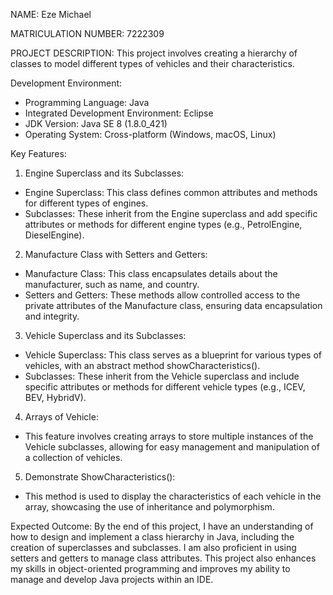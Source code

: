 NAME: Eze Michael

MATRICULATION NUMBER: 7222309

PROJECT DESCRIPTION: This project involves creating a hierarchy of classes to model different types of vehicles and their characteristics. 

Development Environment:
- Programming Language: Java
- Integrated Development Environment: Eclipse
- JDK Version: Java SE 8 (1.8.0_421)
- Operating System: Cross-platform (Windows, macOS, Linux)

Key Features:
1. Engine Superclass and its Subclasses:
- Engine Superclass: This class defines common attributes and methods for different types of engines.
- Subclasses: These inherit from the Engine superclass and add specific attributes or methods for different engine types (e.g., PetrolEngine, DieselEngine).

2. Manufacture Class with Setters and Getters:
- Manufacture Class: This class encapsulates details about the manufacturer, such as name, and country.
- Setters and Getters: These methods allow controlled access to the private attributes of the Manufacture class, ensuring data encapsulation and integrity.

3. Vehicle Superclass and its Subclasses:
- Vehicle Superclass: This class serves as a blueprint for various types of vehicles, with an abstract method showCharacteristics().
- Subclasses: These inherit from the Vehicle superclass and include specific attributes or methods for different vehicle types (e.g., ICEV, BEV, HybridV).

4. Arrays of Vehicle:
- This feature involves creating arrays to store multiple instances of the Vehicle subclasses, allowing for easy management and manipulation of a collection of vehicles.

5. Demonstrate ShowCharacteristics():
- This method is used to display the characteristics of each vehicle in the array, showcasing the use of inheritance and polymorphism.

Expected Outcome: By the end of this project, I have an understanding of how to design and implement a class hierarchy in Java, including the creation of superclasses and subclasses. I am also proficient in using setters and getters to manage class attributes. This project also enhances my skills in object-oriented programming and improves my ability to manage and develop Java projects within an IDE.
